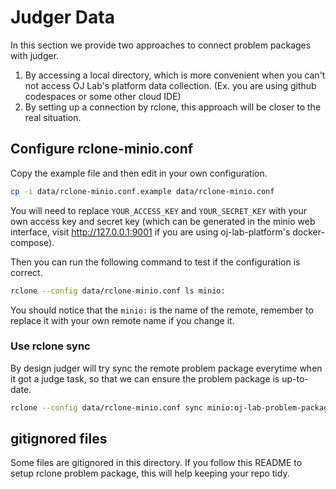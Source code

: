 # Judger Data

In this section we provide two approaches to connect problem packages with judger.

1. By accessing a local directory, 
which is more convenient when you can't not access OJ Lab's platform data collection.
(Ex. you are using github codespaces or some other cloud IDE)
2. By setting up a connection by rclone,
this approach will be closer to the real situation.

## Configure rclone-minio.conf

Copy the example file and then edit in your own configuration.

```sh
cp -i data/rclone-minio.conf.example data/rclone-minio.conf
```

You will need to replace `YOUR_ACCESS_KEY` and `YOUR_SECRET_KEY`
with your own access key and secret key
(which can be generated in the minio web interface, 
visit http://127.0.0.1:9001 if you are using oj-lab-platform's docker-compose).

Then you can run the following command to test if the configuration is correct.

```sh
rclone --config data/rclone-minio.conf ls minio:
```

You should notice that the `minio:` is the name of the remote,
remember to replace it with your own remote name if you change it.

### Use rclone sync

By design judger will try sync the remote problem package
everytime when it got a judge task,
so that we can ensure the problem package is up-to-date.

```sh
rclone --config data/rclone-minio.conf sync minio:oj-lab-problem-package data/rclone-problem-package
```

## gitignored files

Some files are gitignored in this directory.
If you follow this README to setup rclone problem package,
this will help keeping your repo tidy.
